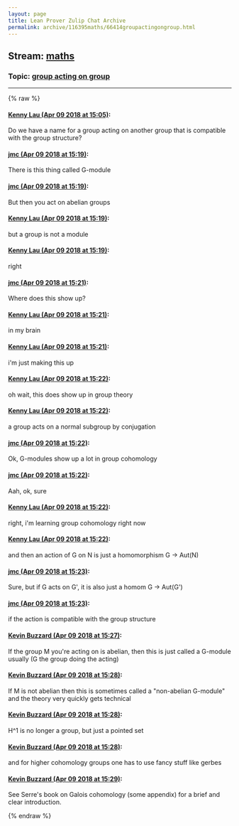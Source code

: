 ```yaml
---
layout: page
title: Lean Prover Zulip Chat Archive 
permalink: archive/116395maths/66414groupactingongroup.html
---
```


## Stream: [maths](index.html)
### Topic: [group acting on group](66414groupactingongroup.html)

---


{% raw %}
#### [ Kenny Lau (Apr 09 2018 at 15:05)](https://leanprover.zulipchat.com/#narrow/stream/116395-maths/topic/group%20acting%20on%20group/near/124835829):
Do we have a name for a group acting on another group that is compatible with the group structure?

#### [ jmc (Apr 09 2018 at 15:19)](https://leanprover.zulipchat.com/#narrow/stream/116395-maths/topic/group%20acting%20on%20group/near/124836222):
There is this thing called G-module

#### [ jmc (Apr 09 2018 at 15:19)](https://leanprover.zulipchat.com/#narrow/stream/116395-maths/topic/group%20acting%20on%20group/near/124836230):
But then you act on abelian groups

#### [ Kenny Lau (Apr 09 2018 at 15:19)](https://leanprover.zulipchat.com/#narrow/stream/116395-maths/topic/group%20acting%20on%20group/near/124836231):
but a group is not a module

#### [ Kenny Lau (Apr 09 2018 at 15:19)](https://leanprover.zulipchat.com/#narrow/stream/116395-maths/topic/group%20acting%20on%20group/near/124836232):
right

#### [ jmc (Apr 09 2018 at 15:21)](https://leanprover.zulipchat.com/#narrow/stream/116395-maths/topic/group%20acting%20on%20group/near/124836300):
Where does this show up?

#### [ Kenny Lau (Apr 09 2018 at 15:21)](https://leanprover.zulipchat.com/#narrow/stream/116395-maths/topic/group%20acting%20on%20group/near/124836303):
in my brain

#### [ Kenny Lau (Apr 09 2018 at 15:21)](https://leanprover.zulipchat.com/#narrow/stream/116395-maths/topic/group%20acting%20on%20group/near/124836304):
i'm just making this up

#### [ Kenny Lau (Apr 09 2018 at 15:22)](https://leanprover.zulipchat.com/#narrow/stream/116395-maths/topic/group%20acting%20on%20group/near/124836308):
oh wait, this does show up in group theory

#### [ Kenny Lau (Apr 09 2018 at 15:22)](https://leanprover.zulipchat.com/#narrow/stream/116395-maths/topic/group%20acting%20on%20group/near/124836348):
a group acts on a normal subgroup by conjugation

#### [ jmc (Apr 09 2018 at 15:22)](https://leanprover.zulipchat.com/#narrow/stream/116395-maths/topic/group%20acting%20on%20group/near/124836349):
Ok, G-modules show up a lot in group cohomology

#### [ jmc (Apr 09 2018 at 15:22)](https://leanprover.zulipchat.com/#narrow/stream/116395-maths/topic/group%20acting%20on%20group/near/124836351):
Aah, ok, sure

#### [ Kenny Lau (Apr 09 2018 at 15:22)](https://leanprover.zulipchat.com/#narrow/stream/116395-maths/topic/group%20acting%20on%20group/near/124836352):
right, i'm learning group cohomology right now

#### [ Kenny Lau (Apr 09 2018 at 15:22)](https://leanprover.zulipchat.com/#narrow/stream/116395-maths/topic/group%20acting%20on%20group/near/124836355):
and then an action of G on N is just a homomorphism G -> Aut(N)

#### [ jmc (Apr 09 2018 at 15:23)](https://leanprover.zulipchat.com/#narrow/stream/116395-maths/topic/group%20acting%20on%20group/near/124836366):
Sure, but if G acts on G', it is also just a homom G -> Aut(G')

#### [ jmc (Apr 09 2018 at 15:23)](https://leanprover.zulipchat.com/#narrow/stream/116395-maths/topic/group%20acting%20on%20group/near/124836370):
if the action is compatible with the group structure

#### [ Kevin Buzzard (Apr 09 2018 at 15:27)](https://leanprover.zulipchat.com/#narrow/stream/116395-maths/topic/group%20acting%20on%20group/near/124836498):
If the group M you're acting on is abelian, then this is just called a G-module usually (G the group doing the acting)

#### [ Kevin Buzzard (Apr 09 2018 at 15:28)](https://leanprover.zulipchat.com/#narrow/stream/116395-maths/topic/group%20acting%20on%20group/near/124836539):
If M is not abelian then this is sometimes called a "non-abelian G-module" and the theory very quickly gets technical

#### [ Kevin Buzzard (Apr 09 2018 at 15:28)](https://leanprover.zulipchat.com/#narrow/stream/116395-maths/topic/group%20acting%20on%20group/near/124836549):
H^1 is no longer a group, but just a pointed set

#### [ Kevin Buzzard (Apr 09 2018 at 15:28)](https://leanprover.zulipchat.com/#narrow/stream/116395-maths/topic/group%20acting%20on%20group/near/124836557):
and for higher cohomology groups one has to use fancy stuff like gerbes

#### [ Kevin Buzzard (Apr 09 2018 at 15:29)](https://leanprover.zulipchat.com/#narrow/stream/116395-maths/topic/group%20acting%20on%20group/near/124836577):
See Serre's book on Galois cohomology (some appendix) for a brief and clear introduction.


{% endraw %}
